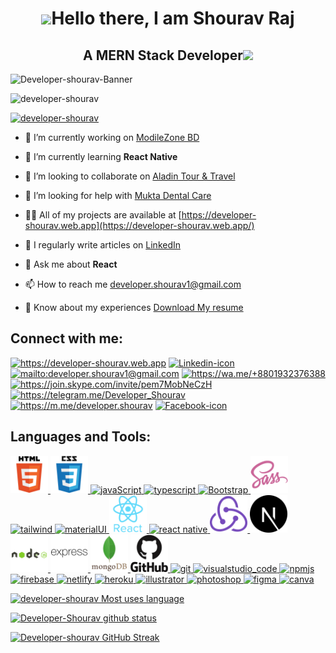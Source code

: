
<!-----------HEADING----------------->
<h1 align="center"> <img
      src="https://i.ibb.co/6g96M4h/ezgif-com-gif-maker.gif"  width="80"/>Hello there, I am Shourav Raj</h1>

<!-----------TITELS----------------->
<h2 align="center">A MERN Stack Developer<img
      src="https://i.ibb.co/xfN0brH/working-cat.gif" width="50"/></h2>
      
<!------- Banner image ----------->
![Developer-shourav-Banner](https://i.ibb.co/qjDQnFQ/developer-shourav-ghithub-banner.png)
<!-----------PROFILE VIEWERS-------------->

<p align="left">
  <img
    src="https://komarev.com/ghpvc/?username=developer-shourav&label=Profile%20views&color=0e75b6&style=flat"
    alt="developer-shourav"
  />
</p>

<!-----------TROFFES----------------->

<p align="left">
  <a href="https://github.com/ryo-ma/github-profile-trophy"
    ><img
      src="https://github-profile-trophy.vercel.app/?username=developer-shourav&theme=radical"
      alt="developer-shourav"
  /></a>
</p>



<!--------PRESENT PRIMARY INFO-------------->

- 🔭 I’m currently working on [ModileZone BD](https://mobilezone-bd.web.app/)

- 🌱 I’m currently learning **React Native**

- 👯 I’m looking to collaborate on [Aladin Tour & Travel](https://aladin-tour-and-travel-7dbec.web.app/)

- 🤝 I’m looking for help with [Mukta Dental Care](https://muckta-dental-care-by-shourav-com.netlify.app/)

- 👨‍💻 All of my projects are available at [https://developer-shourav.web.app](https://developer-shourav.web.app/)

- 📝 I regularly write articles on [LinkedIn](https://www.linkedin.com/in/developer-shourav)

- 💬 Ask me about **React**

- 📫 How to reach me <a href="mailto:developer.shourav1@gmail.com" target="_blank">developer.shourav1@gmail.com</a>

 

- 📄 Know about my experiences <a href="https://drive.google.com/file/d/1eDFl3gqaZ__qqpjLnm06siIDPL9WpRum/view?usp=sharing" target="_blnk" >Download My
  resume</a>

<!----------- MY CONTACT INFO----------------->


## Connect with me:

 <p> 
<a href="https://developer-shourav.web.app/" target="_blank"><img src="https://img.icons8.com/fluency/60/000000/domain.png" alt="https://developer-shourav.web.app" /></a>
<a href="https://www.linkedin.com/in/developer-shourav/" target="_blank"><img src="https://img.icons8.com/fluency/60/000000/linkedin-circled.png" alt="Linkedin-icon" /></a>
<a href="mailto:developer.shourav1@gmail.com" target="_blank"><img src="https://img.icons8.com/fluency/60/undefined/mail.png" alt="mailto:developer.shourav1@gmail.com" /></a>
<a href="https://wa.me/+8801932376388" target="_blank"><img src="https://img.icons8.com/color/60/undefined/whatsapp--v1.png" alt="https://wa.me/+8801932376388" /></a>
<a href="https://join.skype.com/invite/pem7MobNeCzH" target="_blank"><img src="https://img.icons8.com/color/60/undefined/skype--v1.png" alt="https://join.skype.com/invite/pem7MobNeCzH" /></a>
<a href="https://telegram.me/Developer_Shourav" target="_blank"><img src="https://img.icons8.com/color/60/000000/telegram-app--v1.png" alt="https://telegram.me/Developer_Shourav" /></a>
<a href="https://m.me/developer.shourav" target="_blank"><img src="https://img.icons8.com/color/60/undefined/facebook-messenger--v1.png" alt="https://m.me/developer.shourav" /></a>
<a href="https://www.facebook.com/developer.shourav" target="_blank"><img src="https://img.icons8.com/color/60/000000/facebook-new.png" alt="Facebook-icon" /></a>
</p> 
<!----------SKILLS----------------->

## Languages and Tools:
<p align="left">
 <a href="https://www.w3.org/html/" target="_blank" rel="noreferrer">
    <img
      src="https://raw.githubusercontent.com/devicons/devicon/master/icons/html5/html5-original-wordmark.svg"
      alt="html5"
      width="60"
      height="60"
    />
  </a>
  <a href="https://www.w3schools.com/css/" target="_blank" rel="noreferrer">
    <img
      src="https://raw.githubusercontent.com/devicons/devicon/master/icons/css3/css3-original-wordmark.svg"
      alt="css3"
      width="60"
      height="60"
    />
    <a href="https://www.w3schools.com/js/" target="_blank" rel="noreferrer">
    <img src="https://img.icons8.com/color/100/000000/javascript--v1.png"alt="javaScript"
      width="60"
      height="60"/>
      <a href="https://www.typescriptlang.org/" target="_blank" rel="noreferrer">  
    <img src="https://img.icons8.com/color/100/000000/typescript.png"
    alt="typescript"
      width="60"
      height="60"
    />
  </a>
  <a href="https://getbootstrap.com" target="_blank" rel="noreferrer">
    <img src="https://img.icons8.com/color/100/000000/bootstrap.png"alt="Bootstrap"
      width="60"
      height="60"/>
  </a>
   <a href="https://sass-lang.com" target="_blank" rel="noreferrer">
    <img
      src="https://raw.githubusercontent.com/devicons/devicon/master/icons/sass/sass-original.svg"
      alt="sass"
      width="60"
      height="60"
    />
  </a>
<a href="https://tailwindcss.com/" target="_blank" rel="noreferrer">
    <img
      src="https://upload.wikimedia.org/wikipedia/commons/thumb/d/d5/Tailwind_CSS_Logo.svg/480px-Tailwind_CSS_Logo.svg.png"
      alt="tailwind"
      width="60"
      height="60"
    />
  </a>
  <a href="https://mui.com/" target="_blank" rel="noreferrer">
   <img src="https://img.icons8.com/color/100/000000/material-ui.png"
   alt="materialUI"
      width="60"
      height="60"/>
  </a>
  <a href="https://reactjs.org/" target="_blank" rel="noreferrer">
    <img
      src="https://raw.githubusercontent.com/devicons/devicon/master/icons/react/react-original-wordmark.svg"
      alt="react"
      width="60"
      height="60"
    />
    <a href="https://reactnative.dev/" target="_blank" rel="noreferrer">
    <img
      src="https://blog.leonhassan.co.uk/content/images/2019/01/react-1.svg"
      alt="react native"
      width="60"
      height="60"
    />
  </a>
 <a href="https://redux.js.org" target="_blank" rel="noreferrer">
    <img
      src="https://raw.githubusercontent.com/devicons/devicon/master/icons/redux/redux-original.svg"
      alt="redux"
      width="60"
      height="60"
    />
    <a href="https://nextjs.org/" target="_blank" rel="noreferrer">
    <img
      src="https://raw.githubusercontent.com/devicons/devicon/master/icons/nextjs/nextjs-original.svg"
      alt="nextjs"
      width="60"
      height="60"
    />
    <a href="https://nodejs.org" target="_blank" rel="noreferrer">
    <img
      src="https://raw.githubusercontent.com/devicons/devicon/master/icons/nodejs/nodejs-original-wordmark.svg"
      alt="nodejs"
      width="60"
      height="60"
    />
     <a href="https://expressjs.com/" target="_blank" rel="noreferrer">
    <img
      src="https://raw.githubusercontent.com/devicons/devicon/master/icons/express/express-original-wordmark.svg"
      alt="expressjs"
      width="60"
      height="60"
    />
     <a href="https://www.mongodb.com/" target="_blank" rel="noreferrer">
    <img
      src="https://raw.githubusercontent.com/devicons/devicon/master/icons/mongodb/mongodb-original-wordmark.svg"
      alt="mongodb"
      width="60"
      height="60"
    />
  </a>
  <a href="https://www.github.com/" target="_blank" rel="noreferrer">
    <img
      src="https://raw.githubusercontent.com/devicons/devicon/master/icons/github/github-original-wordmark.svg"
      alt="github"
      width="60"
      height="60"
    />
  </a> 
  <a href="https://git-scm.com/" target="_blank" rel="noreferrer">
    <img
      src="https://www.vectorlogo.zone/logos/git-scm/git-scm-icon.svg"
      alt="git"
      width="60"
      height="60"
    />
  </a>
   <a href="https://code.visualstudio.com/" target="_blank" rel="noreferrer">
    <img
      src="https://www.vectorlogo.zone/logos/visualstudio_code/visualstudio_code-icon.svg"
      alt="visualstudio_code"
      width="50"
      height="50"
    />
  </a>
  <a href="https://www.npmjs.com/" target="_blank" rel="noreferrer">
    <img
      src="https://www.vectorlogo.zone/logos/npmjs/npmjs-icon.svg"
      alt="npmjs"
      width="50"
      height="50"
    />
  </a>
   <a href="https://firebase.google.com/" target="_blank" rel="noreferrer">
    <img
      src="https://www.vectorlogo.zone/logos/firebase/firebase-icon.svg"
      alt="firebase"
      width="60"
      height="60"
    />
  </a>
  <a href="https://www.netlify.com/" target="_blank" rel="noreferrer">
  <img src="https://img.icons8.com/external-tal-revivo-shadow-tal-revivo/100/000000/external-netlify-a-cloud-computing-company-that-offers-hosting-and-serverless-backend-services-for-static-websites-logo-shadow-tal-revivo.png"
  alt="netlify"
      width="60"
      height="60"/>
  </a>
  <a href="https://heroku.com" target="_blank" rel="noreferrer">
    <img
      src="https://www.vectorlogo.zone/logos/heroku/heroku-icon.svg"
      alt="heroku"
      width="60"
      height="60"
    />
  </a>
  <a
    href="https://www.adobe.com/in/products/illustrator.html"
    target="_blank"
    rel="noreferrer"
  >
    <img
      src="https://img.icons8.com/color/100/000000/adobe-illustrator--v1.png"
      alt="illustrator"
      width="60"
      height="60"
      
  </a>
  </a>
  <a href="https://www.photoshop.com/en" target="_blank" rel="noreferrer">
    <img src="https://img.icons8.com/color/100/000000/adobe-photoshop--v1.png" alt="photoshop"
      width="60"
      height="60"/>
  </a>
  <a href="https://www.figma.com/" target="_blank" rel="noreferrer">
    <img
      src="https://www.vectorlogo.zone/logos/figma/figma-icon.svg"
      alt="figma"
      width="60"
      height="60"
    />
<a href="https://www.canva.com/" target="_blank" rel="noreferrer">
    <img
      src="https://www.vectorlogo.zone/logos/canva/canva-icon.svg"
      alt="canva"
      width="60"
      height="60"
    />
</p>
<!---------MOST USED LANGUAGES --------->

  [![developer-shourav Most uses language](https://github-readme-stats.vercel.app/api/top-langs/?username=developer-shourav)](https://github.com/anuraghazra/github-readme-stats)

<!-- --------PROFILE STATUS---------- -->

[![Developer-Shourav github status](https://github-readme-stats.vercel.app/api?username=Developer-Shourav&show_icons=true&theme=radical)](https://github.com/anuraghazra/github-readme-stats)
<!-------------CONTRIBUTIONS---------- -->
[![Developer-shourav GitHub Streak](https://github-readme-streak-stats.herokuapp.com?user=developer-shourav&theme=radical&border_radius=6)](https://git.io/streak-stats)

<!-- Footer images -->
